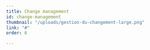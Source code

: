 ```yaml
---
title: Change management
id: change-management
thumbnail: "/uploads/gestion-du-changement-large.png"
link: "#"
order: 6

---
```

